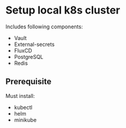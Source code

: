 # Setup local k8s cluster


Includes following components:
- Vault
- External-secrets
- FluxCD
- PostgreSQL
- Redis


## Prerequisite

Must install:
- kubectl
- helm
- minikube




